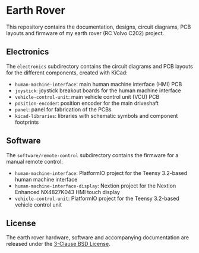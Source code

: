 # Earth Rover

This repository contains the documentation, designs, circuit diagrams, PCB
layouts and firmware of my earth rover (RC Volvo C202) project.

## Electronics

The `electronics` subdirectory contains the circuit diagrams and PCB layouts for
the different components, created with KiCad:

- `human-machine-interface`: main human machine interface (HMI) PCB
- `joystick`: joystick breakout boards for the human machine interface
- `vehicle-control-unit`: main vehicle control unit (VCU) PCB
- `position-encoder`: position encoder for the main driveshaft
- `panel`: panel for fabrication of the PCBs
- `kicad-libraries`: libraries with schematic symbols and component footprints

## Software

The `software/remote-control` subdirectory contains the firmware for a manual
remote control:

- `human-machine-interface`: PlatformIO project for the Teensy 3.2-based human
   machine interface
- `human-machine-interface-display`: Nextion project for the Nextion Enhanced
   NX4827K043 HMI touch display
- `vehicle-control-unit`: PlatformIO project for the Teensy 3.2-based vehicle
   control unit

## License

The earth rover hardware, software and accompanying documentation are released
under the [3-Clause BSD License](https://opensource.org/license/bsd-3-clause/).
